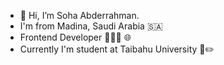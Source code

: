 - 👋 Hi, I’m Soha Abderrahman. 
- I'm from Madina, Saudi Arabia 🇸🇦
- Frontend Developer 👩🏽‍💻 🌐
- Currently I'm student at Taibahu University 📄✏️


<!---
SohaDevelopr/SohaDevelopr is a ✨ special ✨ repository because its `README.md` (this file) appears on your GitHub profile.
You can click the Preview link to take a look at your changes.
--->
